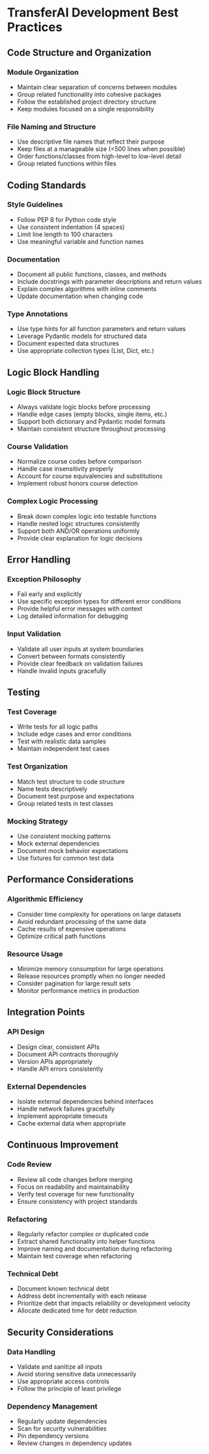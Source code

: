 # TransferAI Development Best Practices

## Code Structure and Organization

### Module Organization
- Maintain clear separation of concerns between modules
- Group related functionality into cohesive packages
- Follow the established project directory structure
- Keep modules focused on a single responsibility

### File Naming and Structure
- Use descriptive file names that reflect their purpose
- Keep files at a manageable size (<500 lines when possible)
- Order functions/classes from high-level to low-level detail
- Group related functions within files

## Coding Standards

### Style Guidelines
- Follow PEP 8 for Python code style
- Use consistent indentation (4 spaces)
- Limit line length to 100 characters
- Use meaningful variable and function names

### Documentation
- Document all public functions, classes, and methods
- Include docstrings with parameter descriptions and return values
- Explain complex algorithms with inline comments
- Update documentation when changing code

### Type Annotations
- Use type hints for all function parameters and return values
- Leverage Pydantic models for structured data
- Document expected data structures
- Use appropriate collection types (List, Dict, etc.)

## Logic Block Handling

### Logic Block Structure
- Always validate logic blocks before processing
- Handle edge cases (empty blocks, single items, etc.)
- Support both dictionary and Pydantic model formats
- Maintain consistent structure throughout processing

### Course Validation
- Normalize course codes before comparison
- Handle case insensitivity properly
- Account for course equivalencies and substitutions
- Implement robust honors course detection

### Complex Logic Processing
- Break down complex logic into testable functions
- Handle nested logic structures consistently
- Support both AND/OR operations uniformly
- Provide clear explanation for logic decisions

## Error Handling

### Exception Philosophy
- Fail early and explicitly
- Use specific exception types for different error conditions
- Provide helpful error messages with context
- Log detailed information for debugging

### Input Validation
- Validate all user inputs at system boundaries
- Convert between formats consistently
- Provide clear feedback on validation failures
- Handle invalid inputs gracefully

## Testing

### Test Coverage
- Write tests for all logic paths
- Include edge cases and error conditions
- Test with realistic data samples
- Maintain independent test cases

### Test Organization
- Match test structure to code structure
- Name tests descriptively
- Document test purpose and expectations
- Group related tests in test classes

### Mocking Strategy
- Use consistent mocking patterns
- Mock external dependencies
- Document mock behavior expectations
- Use fixtures for common test data

## Performance Considerations

### Algorithmic Efficiency
- Consider time complexity for operations on large datasets
- Avoid redundant processing of the same data
- Cache results of expensive operations
- Optimize critical path functions

### Resource Usage
- Minimize memory consumption for large operations
- Release resources promptly when no longer needed
- Consider pagination for large result sets
- Monitor performance metrics in production

## Integration Points

### API Design
- Design clear, consistent APIs
- Document API contracts thoroughly
- Version APIs appropriately
- Handle API errors consistently

### External Dependencies
- Isolate external dependencies behind interfaces
- Handle network failures gracefully
- Implement appropriate timeouts
- Cache external data when appropriate

## Continuous Improvement

### Code Review
- Review all code changes before merging
- Focus on readability and maintainability
- Verify test coverage for new functionality
- Ensure consistency with project standards

### Refactoring
- Regularly refactor complex or duplicated code
- Extract shared functionality into helper functions
- Improve naming and documentation during refactoring
- Maintain test coverage when refactoring

### Technical Debt
- Document known technical debt
- Address debt incrementally with each release
- Prioritize debt that impacts reliability or development velocity
- Allocate dedicated time for debt reduction

## Security Considerations

### Data Handling
- Validate and sanitize all inputs
- Avoid storing sensitive data unnecessarily
- Use appropriate access controls
- Follow the principle of least privilege

### Dependency Management
- Regularly update dependencies
- Scan for security vulnerabilities
- Pin dependency versions
- Review changes in dependency updates 